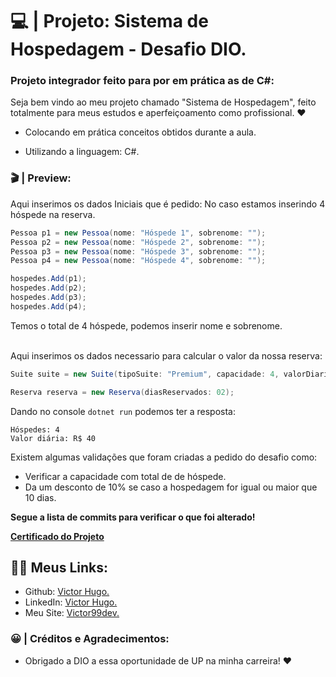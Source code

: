 # 💻 | Projeto: Sistema de Hospedagem - Desafio DIO.

### Projeto integrador feito para por em prática as de C#:

Seja bem vindo ao meu projeto chamado "Sistema de Hospedagem", feito totalmente para meus estudos e aperfeiçoamento como profissional. ❤️

- Colocando em prática conceitos obtidos durante a aula.

- Utilizando a linguagem: C#.


### 🎬 | Preview: 
Aqui inserimos os dados Iniciais que é pedido:
No caso estamos inserindo 4 hóspede na reserva. 

```cs
Pessoa p1 = new Pessoa(nome: "Hóspede 1", sobrenome: "");
Pessoa p2 = new Pessoa(nome: "Hóspede 2", sobrenome: "");
Pessoa p3 = new Pessoa(nome: "Hóspede 3", sobrenome: "");
Pessoa p4 = new Pessoa(nome: "Hóspede 4", sobrenome: "");

hospedes.Add(p1);
hospedes.Add(p2);
hospedes.Add(p3);
hospedes.Add(p4);
```
Temos o total de 4 hóspede, podemos inserir nome e sobrenome.

<br>
Aqui inserimos os dados necessario para calcular o valor da nossa reserva:

```cs
Suite suite = new Suite(tipoSuite: "Premium", capacidade: 4, valorDiaria: 20);

Reserva reserva = new Reserva(diasReservados: 02);
```
Dando no console ```dotnet run``` podemos ter a resposta:

```
Hóspedes: 4
Valor diária: R$ 40
```
Existem algumas validações que foram criadas a pedido do desafio como:
- Verificar a capacidade com total de de hóspede.
- Da um desconto de 10% se caso a hospedagem for igual ou maior que 10 dias.

<b>Segue a lista de commits para verificar o que foi alterado!</b>

<b>[Certificado do Projeto](https://www.dio.me/certificate/C835B0A8/share)</b>


## 👩‍💻 Meus Links:

- Github: [Victor Hugo.](https://github.com/torugo99)
- LinkedIn: [Victor Hugo.](https://www.linkedin.com/in/victor-hugo99/)
- Meu Site: [Victor99dev.](http://victor99dev.site/)

### 😀 | Créditos e Agradecimentos:

- Obrigado a DIO a essa oportunidade de UP na minha carreira! ❤️
